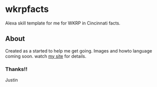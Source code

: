# wkrpfacts
Alexa skill template for me for WKRP in Cincinnati facts.

## About
Created as a started to help me get going. Images and howto language coming soon. watch [my site](http://justinrains.com) for details.

### Thanks!!
Justin
